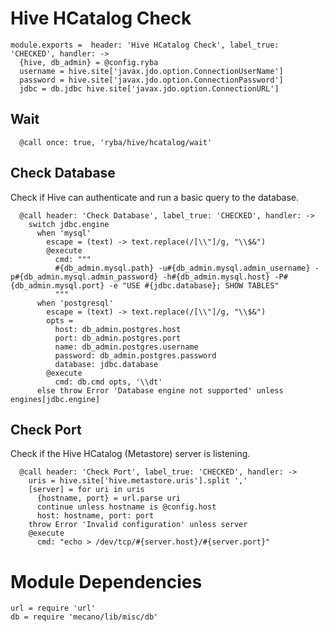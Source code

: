 
# Hive HCatalog Check

    module.exports =  header: 'Hive HCatalog Check', label_true: 'CHECKED', handler: ->
      {hive, db_admin} = @config.ryba
      username = hive.site['javax.jdo.option.ConnectionUserName']
      password = hive.site['javax.jdo.option.ConnectionPassword']
      jdbc = db.jdbc hive.site['javax.jdo.option.ConnectionURL']

## Wait

      @call once: true, 'ryba/hive/hcatalog/wait'

## Check Database

Check if Hive can authenticate and run a basic query to the database.

      @call header: 'Check Database', label_true: 'CHECKED', handler: ->  
        switch jdbc.engine
          when 'mysql'
            escape = (text) -> text.replace(/[\\"]/g, "\\$&")
            @execute
              cmd: """
              #{db_admin.mysql.path} -u#{db_admin.mysql.admin_username} -p#{db_admin.mysql.admin_password} -h#{db_admin.mysql.host} -P#{db_admin.mysql.port} -e "USE #{jdbc.database}; SHOW TABLES"
              """
          when 'postgresql'
            escape = (text) -> text.replace(/[\\"]/g, "\\$&")
            opts =
              host: db_admin.postgres.host
              port: db_admin.postgres.port
              name: db_admin.postgres.username
              password: db_admin.postgres.password
              database: jdbc.database
            @execute
              cmd: db.cmd opts, '\\dt'
          else throw Error 'Database engine not supported' unless engines[jdbc.engine]

## Check Port

Check if the Hive HCatalog (Metastore) server is listening.

      @call header: 'Check Port', label_true: 'CHECKED', handler: ->
        uris = hive.site['hive.metastore.uris'].split ','
        [server] = for uri in uris
          {hostname, port} = url.parse uri
          continue unless hostname is @config.host
          host: hostname, port: port
        throw Error 'Invalid configuration' unless server
        @execute
          cmd: "echo > /dev/tcp/#{server.host}/#{server.port}"

# Module Dependencies

    url = require 'url'
    db = require 'mecano/lib/misc/db'
